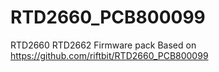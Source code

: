# RTD2660_PCB800099
RTD2660 RTD2662 Firmware pack
Based on https://github.com/riftbit/RTD2660_PCB800099
